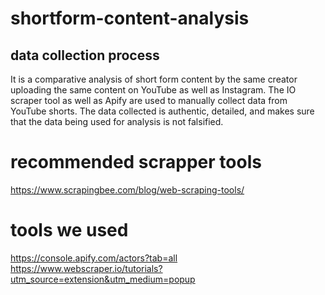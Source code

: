 # shortform-content-analysis
## data collection process 
It is a comparative analysis of short form content by the same creator uploading the same content on YouTube as well as Instagram. The IO scraper tool as well as Apify are used to manually collect data from YouTube shorts. The data collected is authentic, detailed, and makes sure that the data being used for analysis is not falsified.
# recommended scrapper tools 
https://www.scrapingbee.com/blog/web-scraping-tools/
# tools we used
https://console.apify.com/actors?tab=all
https://www.webscraper.io/tutorials?utm_source=extension&utm_medium=popup
